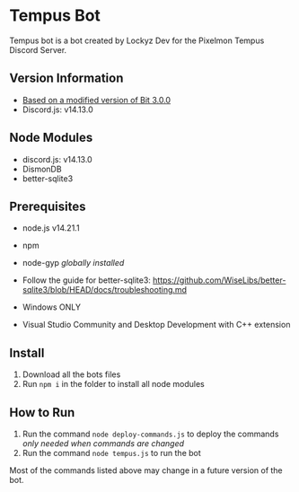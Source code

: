 # Tempus Bot
Tempus bot is a bot created by Lockyz Dev for the Pixelmon Tempus Discord Server.

## Version Information
- [Based on a modified version of Bit 3.0.0](https://github.com/Lockyz-Dev/bit-core)
- Discord.js: v14.13.0

## Node Modules
- discord.js: v14.13.0
- DismonDB
- better-sqlite3

## Prerequisites
- node.js v14.21.1
- npm
- node-gyp *globally installed*
- Follow the guide for better-sqlite3: https://github.com/WiseLibs/better-sqlite3/blob/HEAD/docs/troubleshooting.md

- Windows ONLY
-  Visual Studio Community and Desktop Development with C++ extension

## Install
1. Download all the bots files
2. Run `npm i` in the folder to install all node modules

## How to Run
1. Run the command `node deploy-commands.js` to deploy the commands *only needed when commands are changed*
2. Run the command `node tempus.js` to run the bot

Most of the commands listed above may change in a future version of the bot.
